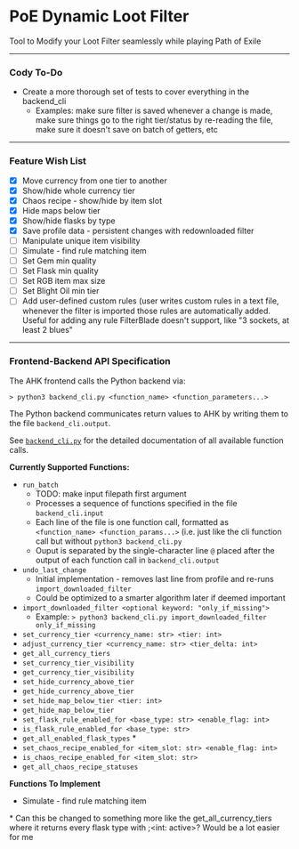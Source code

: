 # PoE Dynamic Loot Filter

Tool to Modify your Loot Filter seamlessly while playing Path of Exile

- - -

### Cody To-Do
 - Create a more thorough set of tests to cover everything in the backend_cli
   - Examples: make sure filter is saved whenever a change is made, make sure things go to the
     right tier/status by re-reading the file, make sure it doesn't save on batch of getters, etc

- - -

### Feature Wish List
 - [x] Move currency from one tier to another
 - [x] Show/hide whole currency tier
 - [x] Chaos recipe - show/hide by item slot
 - [x] Hide maps below tier
 - [x] Show/hide flasks by type
 - [x] Save profile data - persistent changes with redownloaded filter
 - [ ] Manipulate unique item visibility
 - [ ] Simulate - find rule matching item
 - [ ] Set Gem min quality
 - [ ] Set Flask min quality
 - [ ] Set RGB item max size
 - [ ] Set Blight Oil min tier
 - [ ] Add user-defined custom rules (user writes custom rules in a text file,
   whenever the filter is imported those rules are automatically added.
   Useful for adding any rule FilterBlade doesn't support, like "3 sockets, at least 2 blues"

- - -

### Frontend-Backend API Specification

The AHK frontend calls the Python backend via:
```
> python3 backend_cli.py <function_name> <function_parameters...>
```
The Python backend communicates return values to AHK by writing them to the file `backend_cli.output`.

See [`backend_cli.py`](https://github.com/Apollys/PoEDynamicLootFilter/blob/master/backend_cli.py) for the detailed documentation of all available function calls.

**Currently Supported Functions:**
  - `run_batch`
    - TODO: make input filepath first argument
    - Processes a sequence of functions specified in the file `backend_cli.input`
    - Each line of the file is one function call, formatted as `<function_name> <function_params...>` (i.e. just like the cli function call but without `python3 backend_cli.py `
    - Ouput is separated by the single-character line `@` placed after the output of each function call in `backend_cli.output`
  - `undo_last_change`
    - Initial implementation - removes last line from profile and re-runs `import_downloaded_filter`
    - Could be optimized to a smarter algorithm later if deemed important
  - `import_downloaded_filter <optional keyword: "only_if_missing">`
    - Example: `> python3 backend_cli.py import_downloaded_filter only_if_missing`
  - `set_currency_tier <currency_name: str> <tier: int>`
  - `adjust_currency_tier <currency_name: str> <tier_delta: int>`
  - `get_all_currency_tiers`
  - `set_currency_tier_visibility`
  - `get_currency_tier_visibility`
  - `set_hide_currency_above_tier`
  - `get_hide_currency_above_tier`
  - `set_hide_map_below_tier <tier: int>`
  - `get_hide_map_below_tier`
  - `set_flask_rule_enabled_for <base_type: str> <enable_flag: int>`
  - `is_flask_rule_enabled_for <base_type: str>`
  - `get_all_enabled_flask_types` \*
  - `set_chaos_recipe_enabled_for <item_slot: str> <enable_flag: int>`
  - `is_chaos_recipe_enabled_for <item_slot: str>`
  - `get_all_chaos_recipe_statuses`

**Functions To Implement**
 - Simulate - find rule matching item

\* Can this be changed to something more like the get_all_currency_tiers where it returns every flask type with <flask name>;<int: active>? Would be a lot easier for me
 
